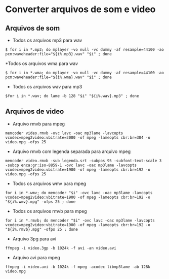 # Converter arquivos de som e video

## Arquivos de som

* Todos os arquivos mp3 para wav

```
$ for i in *.mp3; do mplayer -vo null -vc dummy -af resample=44100 -ao pcm:waveheader:file="${i%.mp3}.wav" "$i" ; done
```

*Todos os arquivos wma para wav

```
$ for i in *.wma; do mplayer -vo null -vc dummy -af resample=44100 -ao pcm:waveheader:file="${i%.wma}.wav" "$i" ; done
```

* Todos os arquivos wav para mp3

```
$for i in *.wav; do lame -b 128 "$i" "${i%.wav}.mp3" ; done
```

## Arquivos de video

* Arquivo rmvb para mpeg

```
mencoder video.rmvb -ovc lavc -oac mp3lame -lavcopts vcodec=mpeg2video:vbitrate=3000 -of mpeg -lameopts cbr:br=384 -o video.mpg -ofps 25
```

* Arquivo rmvb com legenda separada para arquivo mpeg

```
mencoder video.rmvb -sub legenda.srt -subpos 95 -subfont-text-scale 3 -subcp enca:gr:iso-8859-1 -ovc lavc -oac mp3lame -lavcopts vcodec=mpeg2video:vbitrate=1900 -of mpeg -lameopts cbr:br=192 -o video.mpg -ofps 25 
```

* Todos os arquivos wmv para mpeg

```
for i in *.wmv; do mencoder "$i" -ovc lavc -oac mp3lame -lavcopts vcodec=mpeg2video:vbitrate=1900 -of mpeg -lameopts cbr:br=192 -o "${i%.wmv}.mpg" -ofps 25 ; done
```

* Todos os arquivos rmvb para mpeg

```
for i in *.rmvb; do mencoder "$i" -ovc lavc -oac mp3lame -lavcopts vcodec=mpeg2video:vbitrate=1900 -of mpeg -lameopts cbr:br=192 -o "${i%.rmvb}.mpg" -ofps 25 ; done
```

* Arquivo 3pg para avi

```
ffmpeg -i video.3gp -b 1024k -f avi -an video.avi
```

* Arquivo avi para mpeg

```
ffmpeg -i video.avi -b 1024k -f mpeg -acodec libmp3lame -ab 128k video.mpg
```